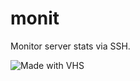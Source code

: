 # monit

Monitor server stats via SSH.

![Made with VHS](https://vhs.charm.sh/vhs-wOhgtJWoplUU5LyCFkYiO.gif)
